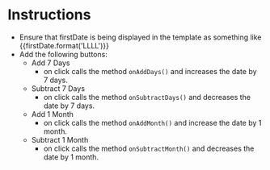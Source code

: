 # Instructions

- Ensure that firstDate is being displayed in the template as something like {{firstDate.format('LLLL')}}
- Add the following buttons:
    - Add 7 Days
        - on click calls the method `onAddDays()` and increases the date by 7 days.
    - Subtract 7 Days
        - on click calls the method `onSubtractDays()` and decreases the date by 7 days.
    - Add 1 Month
        - on click calls the method `onAddMonth()` and increase the date by 1 month.
    - Subtract 1 Month
        - on click calls the method `onSubtractMonth()` and decreases the date by 1 month.